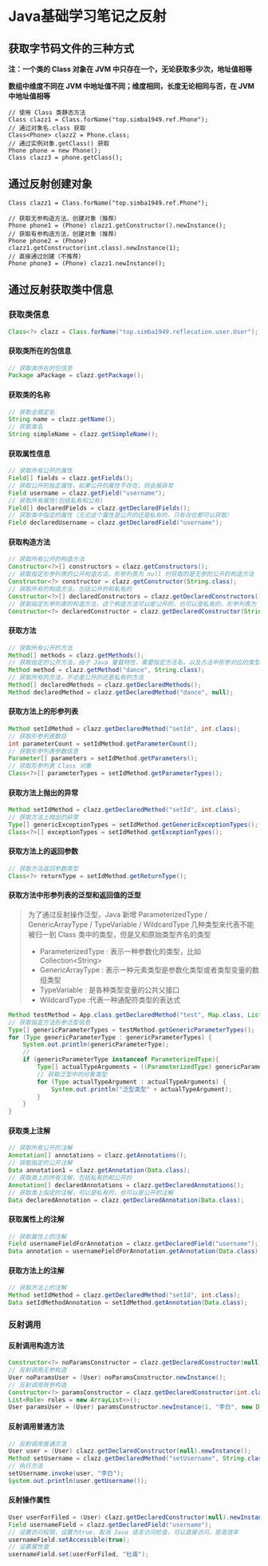 # Java基础学习笔记之反射

## 获取字节码文件的三种方式

**注：一个类的 Class 对象在 JVM 中只存在一个，无论获取多少次，地址值相等**

**数组中维度不同在 JVM 中地址值不同；维度相同，长度无论相同与否，在 JVM 中地址值相等**

```
// 使用 Class 类静态方法
Class clazz1 = Class.forName("top.simba1949.ref.Phone");
// 通过对象名.class 获取
Class<Phone> clazz2 = Phone.class;
// 通过实例对象.getClass() 获取
Phone phone = new Phone();
Class clazz3 = phone.getClass();
```

## 通过反射创建对象

```
Class clazz1 = Class.forName("top.simba1949.ref.Phone");

// 获取无参构造方法，创建对象（推荐）
Phone phone1 = (Phone) clazz1.getConstructor().newInstance();
// 获取有参构造方法，创建对象（推荐）
Phone phone2 = (Phone) clazz1.getConstructor(int.class).newInstance(1);
// 直接通过创建（不推荐）
Phone phone3 = (Phone) clazz1.newInstance();
```

## 通过反射获取类中信息

### 获取类信息

```java
Class<?> clazz = Class.forName("top.simba1949.reflecation.user.User");
```

#### 获取类所在的包信息

```java
// 获取类所在的包信息
Package aPackage = clazz.getPackage();
```

#### 获取类的名称

```java
// 获取全限定名
String name = clazz.getName();
// 获取类名
String simpleName = clazz.getSimpleName();
```

#### 获取属性信息

```java
// 获取所有公开的属性
Field[] fields = clazz.getFields();
// 获取公开的指定属性，如果公开的属性不存在，则会报异常
Field username = clazz.getField("username");
// 获取所有属性(包括私有和公有)
Field[] declaredFields = clazz.getDeclaredFields();
// 获取类中指定的属性（无论这个属性是公开的还是私有的，只有存在都可以获取）
Field declaredUsername = clazz.getDeclaredField("username");
```

#### 获取构造方法

```java
// 获取所有公开的构造方法
Constructor<?>[] constructors = clazz.getConstructors();
// 获取指定形参列表的公开构造方法，形参列表为 null 时获取的是无参的公开的构造方法
Constructor<?> constructor = clazz.getConstructor(String.class);
// 获取所有的构造方法，包括公开的和私有的
Constructor<?>[] declaredConstructors = clazz.getDeclaredConstructors();
// 获取指定形参列表的构造方法，这个构造方法可以是公开的，也可以是私有的，形参列表为 null 时获取的是无参构造
Constructor<?> declaredConstructor = clazz.getDeclaredConstructor(String.class);
```

#### 获取方法

```java
// 获取所有公开的方法
Method[] methods = clazz.getMethods();
// 获取指定的公开方法，由于 Java 重载特性，需要指定方法名，以及方法中形参对应的类型对象才能获取，无参传 null，公开方法不存在会报异常
Method method = clazz.getMethod("dance", String.class);
// 获取所有的方法，不论是公开的还是私有的方法
Method[] declaredMethods = clazz.getDeclaredMethods();
Method declaredMethod = clazz.getDeclaredMethod("dance", null);
```

#### 获取方法上的形参列表

```java
Method setIdMethod = clazz.getDeclaredMethod("setId", int.class);
// 获取形参列表数目
int parameterCount = setIdMethod.getParameterCount();
// 获取形参列表参数信息
Parameter[] parameters = setIdMethod.getParameters();
// 获取形参列表 Class 对象
Class<?>[] parameterTypes = setIdMethod.getParameterTypes();
```

#### 获取方法上抛出的异常

```java
Method setIdMethod = clazz.getDeclaredMethod("setId", int.class);
// 获取方法上抛出的异常
Type[] genericExceptionTypes = setIdMethod.getGenericExceptionTypes();
Class<?>[] exceptionTypes = setIdMethod.getExceptionTypes();
```

#### 获取方法上的返回参数

```java
// 获取方法返回参数类型
Class<?> returnType = setIdMethod.getReturnType();
```

#### 获取方法中形参列表的泛型和返回值的泛型

> 为了通过反射操作泛型，Java 新增 ParameterizedType / GenericArrayType / TypeVariable / WildcardType 几种类型来代表不能被归一到 Class 类中的类型，但是又和原始类型齐名的类型
>
> * ParameterizedType : 表示一种参数化的类型，比如 Collection\<String>
> * GenericArrayType : 表示一种元素类型是参数化类型或者类型变量的数组类型
> * TypeVariable : 是各种类型变量的公共父接口
> * WildcardType :代表一种通配符类型的表达式

```java
Method testMethod = App.class.getDeclaredMethod("test", Map.class, List.class, Set.class);
// 获取指定方法形参泛型信息
Type[] genericParameterTypes = testMethod.getGenericParameterTypes();
for (Type genericParameterType : genericParameterTypes) {
    System.out.println(genericParameterType);
    //
    if (genericParameterType instanceof ParameterizedType){
        Type[] actualTypeArguments = ((ParameterizedType) genericParameterType).getActualTypeArguments();
        // 获取泛型中的对象类型
        for (Type actualTypeArgument : actualTypeArguments) {
            System.out.println("泛型类型" + actualTypeArgument);
        }
    }
}
```

#### 获取类上注解

```java
// 获取所有公开的注解
Annotation[] annotations = clazz.getAnnotations();
// 获取指定的公开注解
Data annotation1 = clazz.getAnnotation(Data.class);
// 获取类上的所有注解，包括私有的和公开的
Annotation[] declaredAnnotations = clazz.getDeclaredAnnotations();
// 获取类上指定的注解，可以是私有的，也可以是公开的注解
Data declaredAnnotation = clazz.getDeclaredAnnotation(Data.class);
```

#### 获取属性上的注解

```java
// 获取属性上的注解
Field usernameFieldForAnnotation = clazz.getDeclaredField("username");
Data annotation = usernameFieldForAnnotation.getAnnotation(Data.class);
```

#### 获取方法上的注解

```java
// 获取方法上的注解
Method setIdMethod = clazz.getDeclaredMethod("setId", int.class);
Data setIdMethodAnnotation = setIdMethod.getAnnotation(Data.class);
```

### 反射调用

#### 反射调用构造方法

```java
Constructor<?> noParamsConstructor = clazz.getDeclaredConstructor(null);
// 反射调用无参构造
User noParamsUser = (User) noParamsConstructor.newInstance();
// 反射调用有参构造
Constructor<?> paramsConstructor = clazz.getDeclaredConstructor(int.class, String.class, Date.class, List.class);
List<Role> roles = new ArrayList<>();
User paramsUser = (User) paramsConstructor.newInstance(1, "李白", new Date(), roles);
```

#### 反射调用普通方法

```java
// 反射调用普通方法
User user = (User) clazz.getDeclaredConstructor(null).newInstance();
Method setUsername = clazz.getDeclaredMethod("setUsername", String.class);
// 执行方法
setUsername.invoke(user, "李白");
System.out.println(user.getUsername());
```

#### 反射操作属性

```java
User userForFiled = (User) clazz.getDeclaredConstructor(null).newInstance();
Field usernameField = clazz.getDeclaredField("username");
// 设置访问权限，设置为true，取消 Java 语言访问检查，可以直接访问，提高效率
usernameField.setAccessible(true);
// 设置属性值
usernameField.set(userForFiled, "杜甫");
```













